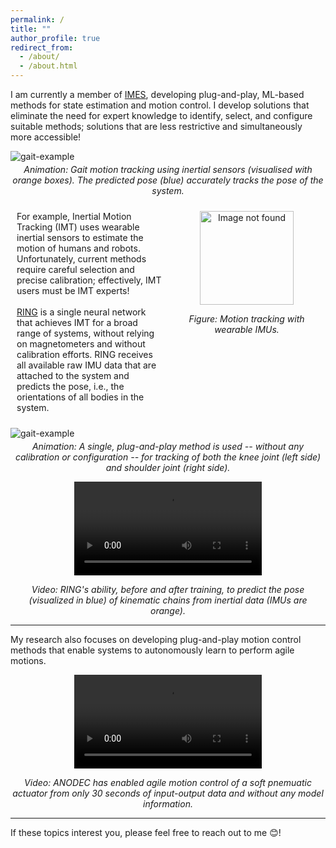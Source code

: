```yaml
---
permalink: /
title: ""
author_profile: true
redirect_from: 
  - /about/
  - /about.html
---
```


I am currently a member of [IMES](https://www.imes.uni-hannover.de/en/), developing plug-and-play, ML-based methods for state estimation and motion control. I develop solutions that eliminate the need for expert knowledge to identify, select, and configure suitable methods; solutions that are less restrictive and simultaneously more accessible!

![gait-example](https://simon-bachhuber.github.io/files/gait_demo.gif)
<div style="text-align: center; margin-top: -10px;">
<p><em>Animation: Gait motion tracking using inertial sensors (visualised with orange boxes). The predicted pose (blue) accurately tracks the pose of the system.</em></p>
</div>

<div style="display: flex; font-size: 1em;">
<div style="flex: 1; padding: 10px;">
    For example, Inertial Motion Tracking (IMT) uses wearable inertial sensors to estimate the motion of humans and robots. Unfortunately, current methods require careful selection and precise calibration; effectively, IMT users must be IMT experts!<br><br>
    <a href="https://openreview.net/forum?id=h2C3rkn0zR" target="_blank">RING</a> is a single neural network that achieves IMT for a broad range of systems, without relying on magnetometers and without calibration efforts. RING receives all available raw IMU data that are attached to the system and predicts the pose, i.e., the orientations of all bodies in the system.
</div>
<div style="flex: 1; padding: 10px;">
<div style="text-align: center; margin-bottom: 0px; margin-top: 0px;">
    <img src="https://simon-bachhuber.github.io/files/IMG_6607_nobg.png" alt="Image not found" width="150"/>
    <p><em>Figure: Motion tracking with wearable IMUs.</em></p>
</div>
</div>
</div>

![gait-example](https://simon-bachhuber.github.io/files/imt_demo.gif)
<div style="text-align: center; margin-top: -10px;">
<p><em>Animation: A single, plug-and-play method is used -- without any calibration or configuration -- for tracking of both the knee joint (left side) and shoulder joint (right side).</em></p>
</div>

<div style="text-align: center;">
  <video style="max-width: 100%; height: auto;" controls>
    <source src="https://simon-bachhuber.github.io/files/sidebyside_with_labels.mp4" type="video/mp4">
    Your browser does not support the video tag.
  </video>
    <p><em>Video: RING's ability, before and after training, to predict the pose (visualized in blue) of kinematic chains from inertial data (IMUs are orange).</em></p>
</div>

---
My research also focuses on developing plug-and-play motion control methods that enable systems to autonomously learn to perform agile motions.

<div style="text-align: center; margin-top: 0px;">
  <video style="max-width: 100%; height: auto;" controls>
    <source src="https://simon-bachhuber.github.io/files/soft_robot_control.mp4" type="video/mp4">
    Your browser does not support the video tag.
  </video>
    <p><em>Video: ANODEC has enabled agile motion control of a soft pnemuatic actuator from only 30 seconds of input-output data and without any model information.</em></p>
</div>

---
If these topics interest you, please feel free to reach out to me :blush:!